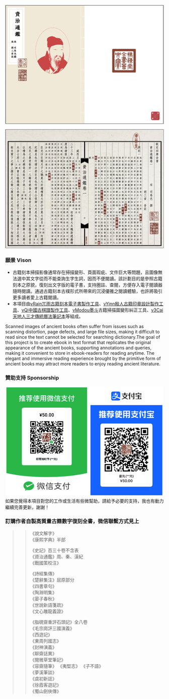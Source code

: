 

![image](https://github.com/shanleiguang/vBooks/blob/main/001.png)

![image](https://github.com/shanleiguang/vBooks/blob/main/002.png)

### 願景 Vison

- 古籍刻本掃描影像通常存在掃描變形、頁面瑕疵、文件巨大等問題，且圖像無法選中其文字從而不能查詢生字生詞，因而不便閱讀。該計劃目的是參照古籍刻本之原貌，復刻出文字版的電子書，支持圈註、查閱，方便存入電子閱讀器隨時閱讀。通過古籍刻本古樸形式所帶來的沉浸優雅之閱讀體驗，也許將吸引更多讀者愛上古籍閱讀。
- 本項目由[vRain兀雨古籍刻本電子書製作工具](https://github.com/shanleiguang/vRain)、[vYinn殷人古籍印章設計製作工具](https://github.com/shanleiguang/vYinn)、[vQi中國古棋譜製作工具](https://github.com/shanleiguang/vQi)、[vModou墨斗](https://github.com/shanleiguang/vModou)古籍掃描圖變形糾正工具、[v3Cai天地人三才傳統曆法筆記本](https://github.com/shanleiguang/v3CaiPreview)等組成。

Scanned images of ancient books often suffer from issues such as scanning distortion, page defects, and large file sizes, making it difficult to read since the text cannot be selected for searching dictionary.The goal of this project is to create ebook in text format that replicates the original appearance of the ancient books, supporting annotations and queries, making it convenient to store in ebook-readers for reading anytime. The elegant and immersive reading experience brought by the primitive form of ancient books may attract more readers to enjoy reading ancient literature.

### 贊助支持 Sponsorship

![image](https://github.com/shanleiguang/vRain/blob/main/sponsor_new.png)  
如果您覺得本項目對您的工作或生活有些微幫助，請給予必要的支持，我也有動力繼續完善更新，謝謝！   

### 訂購作者自製高質量古籍數字復刻全書，微信聯繫方式見上

>>《說文解字》  
>>《康熙字典》半部  
>>  
>>《史記》百三十卷不含表  
>>《資治通鑑》周、秦、漢紀  
>>《戰國策校注》  
>>  
>>《詩經集傳》  
>>《楚辭集注》屈原部分  
>>《四書章句》  
>>《陶淵明集》  
>>《晏子春秋》  
>>《世說新語箋疏》  
>>《文心雕龍義證》  
>>  
>>《脂硯齋重評石頭記》全八卷  
>>《毛宗崗評三國演義》  
>>《西遊記》  
>>《東周列國志》  
>>《封神演義》  
>>《聊齋誌異》  
>>《閱微草堂筆記》  
>>《容齋隨筆》
>>《夷堅志》
>>《子不語》  
>>《夢溪筆談》  
>>《虞初新誌》  
>>《徐霞客遊記》  
>>《蜀山劍俠傳》  
